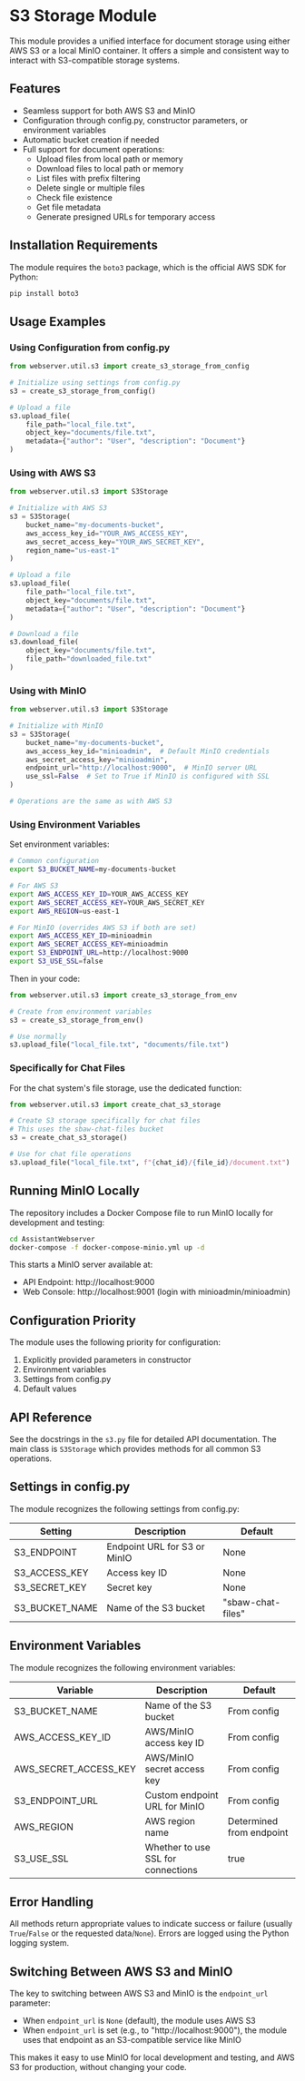 # S3 Storage Module

This module provides a unified interface for document storage using either AWS S3 or a local MinIO container. It offers a simple and consistent way to interact with S3-compatible storage systems.

## Features

- Seamless support for both AWS S3 and MinIO
- Configuration through config.py, constructor parameters, or environment variables
- Automatic bucket creation if needed
- Full support for document operations:
  - Upload files from local path or memory
  - Download files to local path or memory
  - List files with prefix filtering
  - Delete single or multiple files
  - Check file existence
  - Get file metadata
  - Generate presigned URLs for temporary access

## Installation Requirements

The module requires the `boto3` package, which is the official AWS SDK for Python:

```bash
pip install boto3
```

## Usage Examples

### Using Configuration from config.py

```python
from webserver.util.s3 import create_s3_storage_from_config

# Initialize using settings from config.py
s3 = create_s3_storage_from_config()

# Upload a file
s3.upload_file(
    file_path="local_file.txt",
    object_key="documents/file.txt",
    metadata={"author": "User", "description": "Document"}
)
```

### Using with AWS S3

```python
from webserver.util.s3 import S3Storage

# Initialize with AWS S3
s3 = S3Storage(
    bucket_name="my-documents-bucket",
    aws_access_key_id="YOUR_AWS_ACCESS_KEY",
    aws_secret_access_key="YOUR_AWS_SECRET_KEY",
    region_name="us-east-1"
)

# Upload a file
s3.upload_file(
    file_path="local_file.txt",
    object_key="documents/file.txt",
    metadata={"author": "User", "description": "Document"}
)

# Download a file
s3.download_file(
    object_key="documents/file.txt", 
    file_path="downloaded_file.txt"
)
```

### Using with MinIO

```python
from webserver.util.s3 import S3Storage

# Initialize with MinIO
s3 = S3Storage(
    bucket_name="my-documents-bucket",
    aws_access_key_id="minioadmin",  # Default MinIO credentials
    aws_secret_access_key="minioadmin",
    endpoint_url="http://localhost:9000",  # MinIO server URL
    use_ssl=False  # Set to True if MinIO is configured with SSL
)

# Operations are the same as with AWS S3
```

### Using Environment Variables

Set environment variables:

```bash
# Common configuration
export S3_BUCKET_NAME=my-documents-bucket

# For AWS S3
export AWS_ACCESS_KEY_ID=YOUR_AWS_ACCESS_KEY
export AWS_SECRET_ACCESS_KEY=YOUR_AWS_SECRET_KEY
export AWS_REGION=us-east-1

# For MinIO (overrides AWS S3 if both are set)
export AWS_ACCESS_KEY_ID=minioadmin
export AWS_SECRET_ACCESS_KEY=minioadmin
export S3_ENDPOINT_URL=http://localhost:9000
export S3_USE_SSL=false
```

Then in your code:

```python
from webserver.util.s3 import create_s3_storage_from_env

# Create from environment variables
s3 = create_s3_storage_from_env()

# Use normally
s3.upload_file("local_file.txt", "documents/file.txt")
```

### Specifically for Chat Files

For the chat system's file storage, use the dedicated function:

```python
from webserver.util.s3 import create_chat_s3_storage

# Create S3 storage specifically for chat files
# This uses the sbaw-chat-files bucket
s3 = create_chat_s3_storage()

# Use for chat file operations
s3.upload_file("local_file.txt", f"{chat_id}/{file_id}/document.txt")
```

## Running MinIO Locally

The repository includes a Docker Compose file to run MinIO locally for development and testing:

```bash
cd AssistantWebserver
docker-compose -f docker-compose-minio.yml up -d
```

This starts a MinIO server available at:
- API Endpoint: http://localhost:9000
- Web Console: http://localhost:9001 (login with minioadmin/minioadmin)

## Configuration Priority

The module uses the following priority for configuration:

1. Explicitly provided parameters in constructor
2. Environment variables
3. Settings from config.py
4. Default values

## API Reference

See the docstrings in the `s3.py` file for detailed API documentation. The main class is `S3Storage` which provides methods for all common S3 operations.

## Settings in config.py

The module recognizes the following settings from config.py:

| Setting | Description | Default |
|---------|-------------|---------|
| S3_ENDPOINT | Endpoint URL for S3 or MinIO | None |
| S3_ACCESS_KEY | Access key ID | None |
| S3_SECRET_KEY | Secret key | None |
| S3_BUCKET_NAME | Name of the S3 bucket | "sbaw-chat-files" |

## Environment Variables

The module recognizes the following environment variables:

| Variable | Description | Default |
|----------|-------------|---------|
| S3_BUCKET_NAME | Name of the S3 bucket | From config |
| AWS_ACCESS_KEY_ID | AWS/MinIO access key ID | From config |
| AWS_SECRET_ACCESS_KEY | AWS/MinIO secret access key | From config |
| S3_ENDPOINT_URL | Custom endpoint URL for MinIO | From config |
| AWS_REGION | AWS region name | Determined from endpoint |
| S3_USE_SSL | Whether to use SSL for connections | true |

## Error Handling

All methods return appropriate values to indicate success or failure (usually `True`/`False` or the requested data/`None`). Errors are logged using the Python logging system.

## Switching Between AWS S3 and MinIO

The key to switching between AWS S3 and MinIO is the `endpoint_url` parameter:

- When `endpoint_url` is `None` (default), the module uses AWS S3
- When `endpoint_url` is set (e.g., to "http://localhost:9000"), the module uses that endpoint as an S3-compatible service like MinIO

This makes it easy to use MinIO for local development and testing, and AWS S3 for production, without changing your code. 